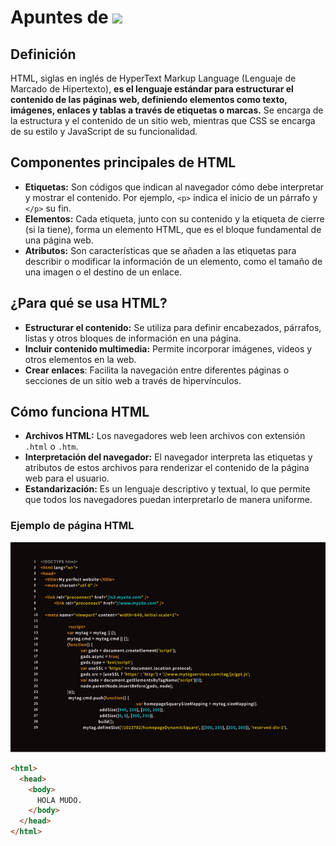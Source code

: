 # Apuntes de ![](https://blogger.googleusercontent.com/img/b/R29vZ2xl/AVvXsEjuRp25_xI6ZprD9vp9hGvaPEZ9tVrD4LmBel_1-Hrl8JruHGg-x9h8DnQZwJeIyzl7Nqj8f5tbfHc5EOBMttcgTWzRyzBi6-wTnoz_qnOyo0BB1gZ3KOuBCajiic_NWsX71ilwlO0TOdnR9G5qnNGhSxm3MrXO0ENbowntJCkJBUJI85avAA7Fyj5sseQ/s912/HTMLGIFS.gif)
## Definición 
HTML, siglas en inglés de HyperText Markup Language (Lenguaje de Marcado de Hipertexto), **es el lenguaje estándar para estructurar el contenido de las páginas web, definiendo elementos como texto, imágenes, enlaces y tablas a través de etiquetas o marcas.** Se encarga de la estructura y el contenido de un sitio web, mientras que CSS se encarga de su estilo y JavaScript de su funcionalidad. 
## Componentes principales de HTML
- **Etiquetas:** Son códigos que indican al navegador cómo debe interpretar y mostrar el contenido. Por ejemplo, `<p>` indica el inicio de un párrafo y `</p>` su fin. 
- **Elementos:** Cada etiqueta, junto con su contenido y la etiqueta de cierre (si la tiene), forma un elemento HTML, que es el bloque fundamental de una página web. 
- **Atributos:** Son características que se añaden a las etiquetas para describir o modificar la información de un elemento, como el tamaño de una imagen o el destino de un enlace. 
## ¿Para qué se usa HTML?
- **Estructurar el contenido:** Se utiliza para definir encabezados, párrafos, listas y otros bloques de información en una página. 
- **Incluir contenido multimedia:** Permite incorporar imágenes, videos y otros elementos en la web. 
- **Crear enlaces**: Facilita la navegación entre diferentes páginas o secciones de un sitio web a través de hipervínculos. 
## Cómo funciona HTML
- **Archivos HTML:** Los navegadores web leen archivos con extensión ``.html`` o ``.htm``.
- **Interpretación del navegador:** El navegador interpreta las etiquetas y atributos de estos archivos para renderizar el contenido de la página web para el usuario. 
- **Estandarización:** Es un lenguaje descriptivo y textual, lo que permite que todos los navegadores puedan interpretarlo de manera uniforme. 
### Ejemplo de página HTML
![](images/o-que-e-codigo-html.jpg)
```html
<html>
  <head>
    <body>
      HOLA MUDO.
    </body>
  </head>
</html>

